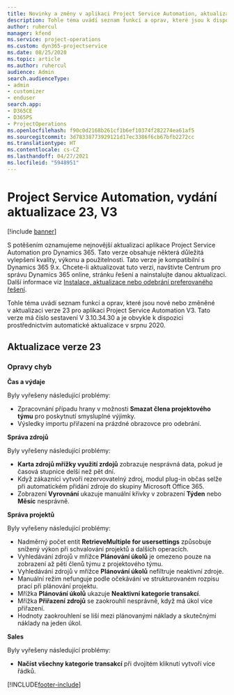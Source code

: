 ```yaml
---
title: Novinky a změny v aplikaci Project Service Automation, aktualizace verze 23, V3
description: Tohle téma uvádí seznam funkcí a oprav, které jsou k dispozici v Project Service Automation, aktualizace verze 23, V3.
author: ruhercul
manager: kfend
ms.service: project-operations
ms.custom: dyn365-projectservice
ms.date: 08/25/2020
ms.topic: article
ms.author: ruhercul
audience: Admin
search.audienceType:
- admin
- customizer
- enduser
search.app:
- D365CE
- D365PS
- ProjectOperations
ms.openlocfilehash: f90c0d2168b261cf1b6ef10374f282274ea61af5
ms.sourcegitcommit: 3d78338773929121d17ec3386f6cb67bfb2272cc
ms.translationtype: HT
ms.contentlocale: cs-CZ
ms.lasthandoff: 04/27/2021
ms.locfileid: "5948951"
---
```

# <a name="project-service-automation-update-release-23-v3"></a>Project Service Automation, vydání aktualizace 23, V3

[!include [banner](../includes/psa-now-project-operations.md)]

S potěšením oznamujeme nejnovější aktualizaci aplikace Project Service Automation pro Dynamics 365. Tato verze obsahuje některá důležitá vylepšení kvality, výkonu a použitelnosti. Tato verze je kompatibilní s Dynamics 365 9.x. Chcete-li aktualizovat tuto verzi, navštivte Centrum pro správu Dynamics 365 online, stránku řešení a nainstalujte danou aktualizaci. Další informace viz [Instalace, aktualizace nebo odebrání preferovaného řešení](/power-platform/admin/install-remove-preferred-solution).

Tohle téma uvádí seznam funkcí a oprav, které jsou nové nebo změněné v aktualizaci verze 23 pro aplikaci Project Service Automation V3. Tato verze má číslo sestavení V 3.10.34.30 a je obvykle k dispozici prostřednictvím automatické aktualizace v srpnu 2020.

## <a name="update-release-23"></a>Aktualizace verze 23

### <a name="bug-fixes"></a>Opravy chyb

**Čas a výdaje**

Byly vyřešeny následující problémy:
- Zpracovnání případu hrany v možnosti **Smazat člena projektového týmu** pro poskytnutí smysluplné výjimky.
- Výsledky importu přiřazení na prázdné obrazovce pro odebrání.

**Správa zdrojů**

Byly vyřešeny následující problémy:

- **Karta zdrojů mřížky využití zrdojů** zobrazuje nesprávná data, pokud je časová stupnice delší než pět dní.
- Když zákazníci vytvoří rezervovatelný zdroj, modul plug-in občas selže při automatickém přidání zdroje do skupiny Microsoft Office 365.
- Zobrazení **Vyrovnání** ukazuje manuální křivky v zobrazení **Týden** nebo **Měsíc** nesprávně.

**Správa projektů**

Byly vyřešeny následující problémy:

- Nadměrný počet entit **RetrieveMultiple for usersettings** způsobuje snížený výkon při schvalování projektů a dalších operacích.
- Vyhledávání zdrojů v mřížce **Plánování úkolů** je omezeno pouze na zobrazení až pěti členů týmu z projektového týmu. 
- Vyhledávání zdrojů v mřížce **Plánování úkolů** nefiltruje neaktivní zdroje.
- Manuální režim nefunguje podle očekávání ve strukturovaném rozpisu prací při plánování projektu.
- Mřížka **Plánování úkolů** ukazuje **Neaktivní kategorie transakcí**.
- Mřížka **Přiřazení zdrojů** se zaokrouhlí nesprávně, když má úkol více přiřazení.
- Hodnoty zaokrouhlení se liší mezi plánovanými náklady a skutečnými náklady na jeden úkol.

**Sales**

Byly vyřešeny následující problémy:

- **Načíst všechny kategorie transakcí** při dvojitém kliknutí vytvoří více řádků.


[!INCLUDE[footer-include](../includes/footer-banner.md)]